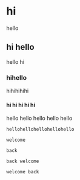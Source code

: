 # hi

hello

## hi hello

hello hi

### hihello

hihihihihi

#### hi hi hi hi hi

hello hello hello hello hello

`hellohellohellohellohello`

``welcome``

```back```

````back welcome````

`````welcome back`````
